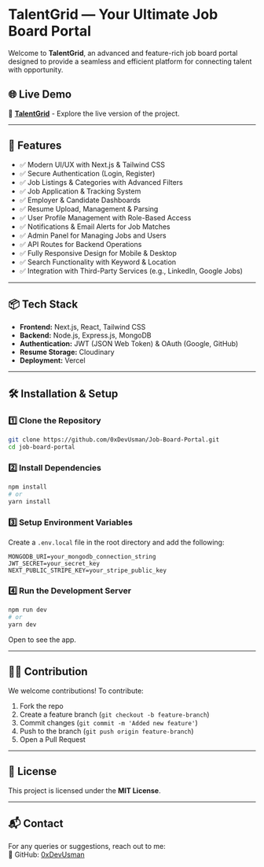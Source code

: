# TalentGrid — Your Ultimate Job Board Portal

Welcome to **TalentGrid**, an advanced and feature-rich job board portal designed to provide a seamless and efficient platform for connecting talent with opportunity.

## 🌐 Live Demo

🔗 **[TalentGrid](https://mytechhaven.vercel.app/)** - Explore the live version of the project.

---

## 🚀 Features

- ✅ Modern UI/UX with Next.js & Tailwind CSS
- ✅ Secure Authentication (Login, Register)
- ✅ Job Listings & Categories with Advanced Filters
- ✅ Job Application & Tracking System
- ✅ Employer & Candidate Dashboards
- ✅ Resume Upload, Management & Parsing
- ✅ User Profile Management with Role-Based Access
- ✅ Notifications & Email Alerts for Job Matches
- ✅ Admin Panel for Managing Jobs and Users
- ✅ API Routes for Backend Operations
- ✅ Fully Responsive Design for Mobile & Desktop
- ✅ Search Functionality with Keyword & Location
- ✅ Integration with Third-Party Services (e.g., LinkedIn, Google Jobs)

---

## 📦 Tech Stack

- **Frontend:** Next.js, React, Tailwind CSS
- **Backend:** Node.js, Express.js, MongoDB
- **Authentication:** JWT (JSON Web Token) & OAuth (Google, GitHub)
- **Resume Storage:** Cloudinary
- **Deployment:** Vercel

---

## 🛠 Installation & Setup

###

### 1️⃣ Clone the Repository

```sh
git clone https://github.com/0xDevUsman/Job-Board-Portal.git
cd job-board-portal
```

### 2️⃣ Install Dependencies

```sh
npm install
# or
yarn install
```

### 3️⃣ Setup Environment Variables

Create a `.env.local` file in the root directory and add the following:

```env
MONGODB_URI=your_mongodb_connection_string
JWT_SECRET=your_secret_key
NEXT_PUBLIC_STRIPE_KEY=your_stripe_public_key
```

### 4️⃣ Run the Development Server

```sh
npm run dev
# or
yarn dev
```

Open []() to see the app.

---

## 👨‍💻 Contribution

We welcome contributions! To contribute:

1. Fork the repo
2. Create a feature branch (`git checkout -b feature-branch`)
3. Commit changes (`git commit -m 'Added new feature'`)
4. Push to the branch (`git push origin feature-branch`)
5. Open a Pull Request

---

## 📄 License

This project is licensed under the **MIT License**.

---

## 📬 Contact

For any queries or suggestions, reach out to me:  
🐙 GitHub: [0xDevUsman](https://github.com/0xDevUsman)
